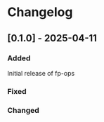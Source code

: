 # Changelog


## [0.1.0] - 2025-04-11

### Added
Initial release of fp-ops

### Fixed


### Changed
